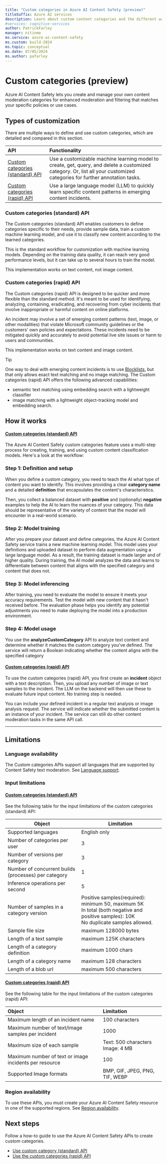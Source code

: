 ```yaml
---
title: "Custom categories in Azure AI Content Safety (preview)"
titleSuffix: Azure AI services
description: Learn about custom content categories and the different ways you can use Azure AI Content Safety to handle them on your platform.
#services: cognitive-services
author: PatrickFarley
manager: nitinme
ms.service: azure-ai-content-safety
ms.custom: build-2024
ms.topic: conceptual
ms.date: 07/05/2024
ms.author: pafarley
---
```


# Custom categories (preview)

Azure AI Content Safety lets you create and manage your own content moderation categories for enhanced moderation and filtering that matches your specific policies or use cases.

## Types of customization

There are multiple ways to define and use custom categories, which are detailed and compared in this section.

| API        | Functionality   |
| :--------- | :------------ |
| [Custom categories (standard) API](#custom-categories-standard-api) | Use a customizable machine learning model to create, get, query, and delete a customized category. Or, list all your customized categories for further annotation tasks. |
| [Custom categories (rapid) API](#custom-categories-rapid-api) | Use a large language model (LLM) to quickly learn specific content patterns in emerging content incidents. |

### Custom categories (standard) API

The Custom categories (standard) API enables customers to define categories specific to their needs, provide sample data, train a custom machine learning model, and use it to classify new content according to the learned categories. 

This is the standard workflow for customization with machine learning models. Depending on the training data quality, it can reach very good performance levels, but it can take up to several hours to train the model.

This implementation works on text content, not image content.

### Custom categories (rapid) API

The Custom categories (rapid) API is designed to be quicker and more flexible than the standard method. It's meant to be used for identifying, analyzing, containing, eradicating, and recovering from cyber incidents that involve inappropriate or harmful content on online platforms. 

An incident may involve a set of emerging content patterns (text, image, or other modalities) that violate Microsoft community guidelines or the customers' own policies and expectations. These incidents need to be mitigated quickly and accurately to avoid potential live site issues or harm to users and communities. 

This implementation works on text content and image content.

> [!TIP]
> One way to deal with emerging content incidents is to use [Blocklists](/azure/ai-services/content-safety/how-to/use-blocklist), but that only allows exact text matching and no image matching. The Custom categories (rapid) API offers the following advanced capabilities:
- semantic text matching using embedding search with a lightweight classifier
- image matching with a lightweight object-tracking model and embedding search.


## How it works

#### [Custom categories (standard) API](#tab/standard)

The Azure AI Content Safety custom categories feature uses a multi-step process for creating, training, and using custom content classification models. Here's a look at the workflow:

### Step 1: Definition and setup
 
When you define a custom category, you need to teach the AI what type of content you want to identify. This involves providing a clear **category name** and a detailed **definition** that encapsulates the content's characteristics.

Then, you collect a balanced dataset with **positive** and (optionally) **negative** examples to help the AI to learn the nuances of your category. This data should be representative of the variety of content that the model will encounter in a real-world scenario.

### Step 2: Model training
 
After you prepare your dataset and define categories, the Azure AI Content Safety service trains a new machine learning model. This model uses your definitions and uploaded dataset to perform data augmentation using a large language model. As a result, the training dataset is made larger and of higher quality. During training, the AI model analyzes the data and learns to differentiate between content that aligns with the specified category and content that does not.

### Step 3: Model inferencing
 
After training, you need to evaluate the model to ensure it meets your accuracy requirements. Test the model with new content that it hasn't received before. The evaluation phase helps you identify any potential adjustments you need to make deploying the model into a production environment.

### Step 4: Model usage

You use the **analyzeCustomCategory** API to analyze text content and determine whether it matches the custom category you've defined. The service will return a Boolean indicating whether the content aligns with the specified category

#### [Custom categories (rapid) API](#tab/rapid)

To use the custom categories (rapid) API, you first create an **incident** object with a text description. Then, you upload any number of image or text samples to the incident. The LLM on the backend will then use these to evaluate future input content. No training step is needed.

You can include your defined incident in a regular text analysis or image analysis request. The service will indicate whether the submitted content is an instance of your incident. The service can still do other content moderation tasks in the same API call.

---

## Limitations

### Language availability

The Custom categories APIs support all languages that are supported by Content Safety text moderation. See [Language support](/azure/ai-services/content-safety/language-support).

### Input limitations

#### [Custom categories (standard) API](#tab/standard)


See the following table for the input limitations of the custom categories (standard) API:

| Object           | Limitation   |
| ---------------- | ------------ |
| Supported languages | English only |
|  Number of categories per user     |         3     |
|  Number of versions per category   |        3      |
|  Number of concurrent builds (processes) per category      |       1       |
|  Inference operations per second           |    5         |
|  Number of samples in a category version          |        Positive samples(required): minimum 50, maximum 5K<br>In total (both negative and positive samples): 10K<br>No duplicate samples allowed.      |
| Sample file size       |     maximum 128000 bytes         |
| Length of a text sample           |          maximum 125K characters   |
| Length of a category definition          |       maximum 1000 chars     |
|Length of a category name           |         maximum 128 characters    |
|Length of a blob url       |          maximum 500 characters    |

#### [Custom categories (rapid) API](#tab/rapid)

See the following table for the input limitations of the custom categories (rapid) API:

| Object     | Limitation      |
| :------------ | :----------- |
| Maximum length of an incident name | 100 characters | 
| Maximum number of text/image samples per incident | 1000 |
| Maximum size of each sample | Text: 500 characters<br>Image: 4 MB  |
| Maximum number of text or image incidents per resource| 100 |  
| Supported Image formats | BMP, GIF, JPEG, PNG, TIF, WEBP |

### Region availability

To use these APIs, you must create your Azure AI Content Safety resource in one of the supported regions. See [Region availability](../overview.md#region-availability).


## Next steps

Follow a how-to guide to use the Azure AI Content Safety APIs to create custom categories.

* [Use custom category (standard) API](../how-to/custom-categories.md)
* [Use the custom categories (rapid) API](../how-to/custom-categories-rapid.md)



